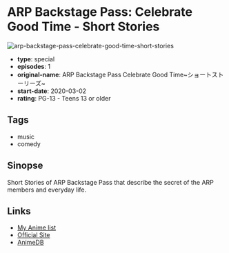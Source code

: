 # ARP Backstage Pass: Celebrate Good Time - Short Stories

![arp-backstage-pass-celebrate-good-time-short-stories](https://cdn.myanimelist.net/images/anime/1327/106289.jpg)

-   **type**: special
-   **episodes**: 1
-   **original-name**: ARP Backstage Pass Celebrate Good Time~ショートストーリーズ~
-   **start-date**: 2020-03-02
-   **rating**: PG-13 - Teens 13 or older

## Tags

-   music
-   comedy

## Sinopse

Short Stories of ARP Backstage Pass that describe the secret of the ARP members and everyday life.

## Links

-   [My Anime list](https://myanimelist.net/anime/41360/ARP_Backstage_Pass__Celebrate_Good_Time_-_Short_Stories)
-   [Official Site](http://arp-anime.com/)
-   [AnimeDB](http://anidb.info/perl-bin/animedb.pl?show=anime&aid=14292)

